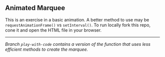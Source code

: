 ## Animated Marquee

This is an exercise in a basic animation. A better method to use may be `requestAnimationFrame()` vs `setInterval()`. To run locally fork this repo, cone it and open the HTML file in your browser.
___
*Branch `play-with-code` contains a version of the function that uses less efficient methods to create the marquee.*
